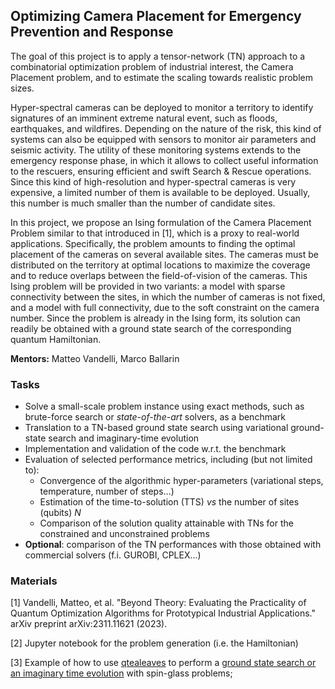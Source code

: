 ## Optimizing Camera Placement for Emergency Prevention and Response

The goal of this project is to apply a tensor-network (TN) approach to a combinatorial optimization problem of industrial interest, the Camera Placement problem, and to estimate the scaling towards realistic problem sizes.

Hyper-spectral cameras can be deployed to monitor a territory to identify signatures of an imminent extreme natural event, such as floods, earthquakes, and wildfires. Depending on the nature of the risk, this kind of systems can also be equipped with sensors to monitor air parameters and seismic activity. The utility of these monitoring systems extends to the emergency response phase, in which it allows to collect useful information to the rescuers, ensuring efficient and swift Search \& Rescue operations. Since this kind of high-resolution and hyper-spectral cameras is very expensive, a limited number of them is available to be deployed. Usually, this number is much smaller than the number of candidate sites.

In this project, we propose an Ising formulation of the Camera Placement Problem similar to that introduced in [1], which is a proxy to real-world applications. Specifically, the problem amounts to finding the optimal placement of the cameras on several available sites. The cameras must be distributed on the territory at optimal locations to maximize the coverage and to reduce overlaps between the field-of-vision of the cameras. This Ising problem will be provided in two variants: a model with sparse connectivity between the sites, in which the number of cameras is not fixed, and a model with full connectivity, due to the soft constraint on the camera number. Since the problem is already in the Ising form, its solution can readily be obtained with a ground state search of the corresponding quantum Hamiltonian.

**Mentors:** Matteo Vandelli, Marco Ballarin

### Tasks

- Solve a small-scale problem instance using exact methods, such as brute-force search or *state-of-the-art* solvers, as a benchmark
- Translation to a TN-based ground state search using variational ground-state search and imaginary-time evolution 
- Implementation and validation of the code w.r.t. the benchmark
- Evaluation of selected performance metrics, including (but not limited to):
  - Convergence of the algorithmic hyper-parameters (variational steps, temperature, number of steps...)
  - Estimation of the time-to-solution (TTS) *vs* the number of sites (qubits) $N$
  - Comparison of the solution quality attainable with TNs for the constrained and unconstrained problems
- **Optional**: comparison of the TN performances with those obtained with commercial solvers (f.i. GUROBI, CPLEX...)


### Materials

[1] Vandelli, Matteo, et al. "Beyond Theory: Evaluating the Practicality of Quantum Optimization Algorithms for Prototypical Industrial Applications." arXiv preprint arXiv:2311.11621 (2023).

[2] Jupyter notebook for the problem generation (i.e. the Hamiltonian)

[3] Example of how to use [qtealeaves](https://baltig.infn.it/quantum_tea_leaves/py_api_quantum_tea_leaves) to perform a [ground state search or an imaginary time evolution](spinglass_example.py) with spin-glass problems;
